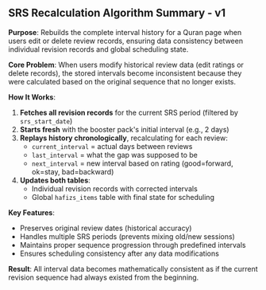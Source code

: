 ## SRS Recalculation Algorithm Summary - v1

**Purpose**: Rebuilds the complete interval history for a Quran page when users edit or delete review records, ensuring data consistency between individual revision records and global scheduling state.

**Core Problem**: When users modify historical review data (edit ratings or delete records), the stored intervals become inconsistent because they were calculated based on the original sequence that no longer exists.

**How It Works**:
1. **Fetches all revision records** for the current SRS period (filtered by `srs_start_date`)
2. **Starts fresh** with the booster pack's initial interval (e.g., 2 days)
3. **Replays history chronologically**, recalculating for each review:
   - `current_interval` = actual days between reviews
   - `last_interval` = what the gap was supposed to be
   - `next_interval` = new interval based on rating (good=forward, ok=stay, bad=backward)
4. **Updates both tables**:
   - Individual revision records with corrected intervals
   - Global `hafizs_items` table with final state for scheduling

**Key Features**:
- Preserves original review dates (historical accuracy)
- Handles multiple SRS periods (prevents mixing old/new sessions)
- Maintains proper sequence progression through predefined intervals
- Ensures scheduling consistency after any data modifications

**Result**: All interval data becomes mathematically consistent as if the current revision sequence had always existed from the beginning.